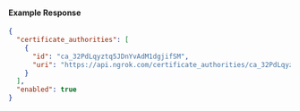 <!-- Code generated for API Clients. DO NOT EDIT. -->

#### Example Response

```json
{
  "certificate_authorities": [
    {
      "id": "ca_32PdLqyztq5JDnYvAdM1dgjifSM",
      "uri": "https://api.ngrok.com/certificate_authorities/ca_32PdLqyztq5JDnYvAdM1dgjifSM"
    }
  ],
  "enabled": true
}
```
